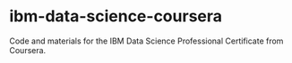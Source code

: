 # ibm-data-science-coursera
Code and materials for the IBM Data Science Professional Certificate from Coursera.
